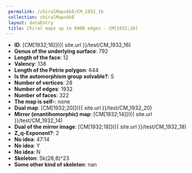 ```yaml
--- 
 permalink: /chiralMaps6kE/CM_1932_16 
 collection: chiralMaps6kE
 layout: dataEntry
 title: Chiral maps up to 6000 edges - CM[1932;16]
---
```


- **ID**: [CM[1932;16]]({{ site.url }}/test/CM_1932_16)
- **Genus of the underlying surface**: 792
- **Length of the face**: 12
- **Valency**: 138
- **Length of the Petrie polygon**: 644
- **Is the automorphism group solvable?**: S
- **Number of vertices**: 28
- **Number of edges**: 1932
- **Number of faces**: 322
- **The map is self-**: none
- **Dual map**: [CM[1932;20]]({{ site.url }}/test/CM_1932_20)
- **Mirror (enantihomorphic) map**: [CM[1932;14]]({{ site.url }}/test/CM_1932_14)
- **Dual of the mirror image**: [CM[1932;18]]({{ site.url }}/test/CM_1932_18)
- **Z_q-Exponent?**: 2
- **No idea**:  47:14
- **No idea**: Y
- **No idea**: N
- **Skeleton**: Sk(28;8)^23
- **Some other kind of skeleton**: nan
